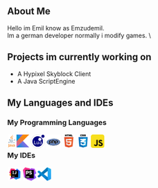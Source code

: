## About Me
Hello im Emil know as Emzudemil. \
Im a german developer normally i modify games. \

## Projects im currently working on
- A Hypixel Skyblock Client
- A Java ScriptEngine

## My Languages and IDEs

### My Programming Languages 
<img style="padding: 1.5px" align="left" alt="Java" width="16px" src="https://raw.githubusercontent.com/Emzudemil/Emzudemil/master/assets//java.svg"/> 
<img style="padding: 1.5px" align="left" alt="Kotlin" width="30px" src="https://raw.githubusercontent.com/Emzudemil/Emzudemil/master/assets//kotlin.png"/>
<img style="padding: 1.5px" align="left" alt="Lua" width="32px" src="https://raw.githubusercontent.com/Emzudemil/Emzudemil/master/assets//lua.png"/>
<img style="padding: 1.5px" align="left" alt="PHP" width="35px" src="https://raw.githubusercontent.com/Emzudemil/Emzudemil/master/assets//php.svg"/>
<img style="padding: 1.5px" align="left" alt="HTML5" width="30px" src="https://raw.githubusercontent.com/Emzudemil/Emzudemil/master/assets//html5.svg"/>
<img style="padding: 1.5px" align="left" alt="Css" width="30px" src="https://raw.githubusercontent.com/Emzudemil/Emzudemil/master/assets//css.png"/>
<img style="padding: 1.5px" align="left" alt="JavaScript" width="31px" src="https://raw.githubusercontent.com/Emzudemil/Emzudemil/master/assets//javascript.svg"/><br>


### My IDEs

<img style="padding: 1.5px" align="left" alt="JIntelliJ IDEA" width="31px" src="https://raw.githubusercontent.com/Emzudemil/Emzudemil/master/assets//intellij-idea.svg"/>
<img style="padding: 1.5px" align="left" alt="PhpStorm" width="31px" src="https://raw.githubusercontent.com/Emzudemil/Emzudemil/main/assets/phpstorm.png"/>
<img style="padding: 1.5px" align="left" alt="Visual Studio Code" width="31px" src="https://raw.githubusercontent.com/Emzudemil/Emzudemil/master/assets//visual-studio-code.svg"/><br>
